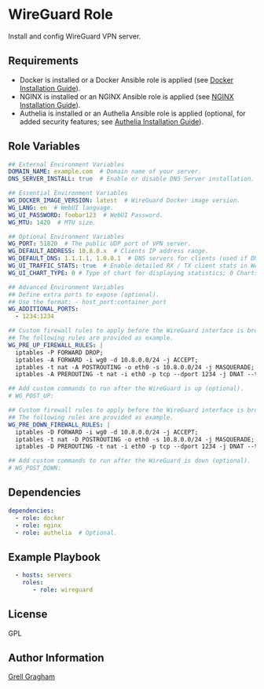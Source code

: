 WireGuard Role
=========

Install and config WireGuard VPN server.

Requirements
------------

- Docker is installed or a Docker Ansible role is applied (see [Docker Installation Guide](https://docs.docker.com/engine/install/)).
- NGINX is installed or an NGINX Ansible role is applied (see [NGINX Installation Guide](https://nginx.org/en/docs/install.html)).
- Authelia is installed or an Authelia Ansible role is applied (optional, for added security features; see [Authelia Installation Guide](https://authelia.com/integration/prologue/get-started/)).

Role Variables
--------------

```yml
## External Environment Variables
DOMAIN_NAME: example.com  # Domain name of your server.
DNS_SERVER_INSTALL: true  # Enable or disable DNS Server installation.

## Essential Environment Variables
WG_DOCKER_IMAGE_VERSION: latest  # WireGuard Docker image version.
WG_LANG: en  # WebUI language.
WG_UI_PASSWORD: foobar123  # WebUI Password.
WG_MTU: 1420  # MTU size.

## Optional Environment Variables
WG_PORT: 51820  # The public UDP port of VPN server.
WG_DEFAULT_ADDRESS: 10.8.0.x  # Clients IP address range.
WG_DEFAULT_DNS: 1.1.1.1, 1.0.0.1  # DNS servers for clients (used if DNS role is not installed).
WG_UI_TRAFFIC_STATS: true  # Enable detailed RX / TX client stats in WebUI.
WG_UI_CHART_TYPE: 0 # Type of chart for displaying statistics; 0 Charts disabled, 1 # Line chart, 2 # Area chart, 3  # Bar chart.

## Advanced Environment Variables
## Define extra ports to expose (optional).
## Use the format: - host_port:container_port
WG_ADDITIONAL_PORTS:
  - 1234:1234

## Custom firewall rules to apply before the WireGuard interface is brought up (opional).
## The following rules are provided as example.
WG_PRE_UP_FIREWALL_RULES: |
  iptables -P FORWARD DROP;
  iptables -A FORWARD -i wg0 -d 10.8.0.0/24 -j ACCEPT;
  iptables -t nat -A POSTROUTING -o eth0 -s 10.8.0.0/24 -j MASQUERADE;
  iptables -A PREROUTING -t nat -i eth0 -p tcp --dport 1234 -j DNAT --to-destination 10.8.0.2:1234;

## Add custom commands to run after the WireGuard is up (optional).
# WG_POST_UP:

## Custom firewall rules to apply before the WireGuard interface is brought down (optional).
## The following rules are provided as example.
WG_PRE_DOWN_FIREWALL_RULES: |
  iptables -D FORWARD -i wg0 -d 10.8.0.0/24 -j ACCEPT;
  iptables -t nat -D POSTROUTING -o eth0 -s 10.8.0.0/24 -j MASQUERADE;
  iptables -D PREROUTING -t nat -i eth0 -p tcp --dport 1234 -j DNAT --to-destination 10.8.0.2:1234;

## Add custom commands to run after the WireGuard is down (optional).
# WG_POST_DOWN:
```

Dependencies
------------

```yml
dependencies:
  - role: docker
  - role: nginx
  - role: authelia  # Optional.
```

Example Playbook
----------------

```yml
  - hosts: servers
    roles:
       - role: wireguard
```

License
-------

GPL

Author Information
------------------

[Grell Gragham](https://github.com/ggragham)
